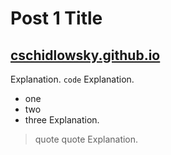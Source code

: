 # Post 1 Title
[cschidlowsky.github.io](https://cschidlowsky.github.io)
---
Explanation. 
`code`
Explanation. 
 - one 
 - two
 - three
Explanation. 
> quote
> quote
Explanation. 
